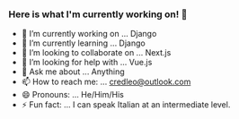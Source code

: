 ### Here is what I'm currently working on! 👋



- 🔭 I’m currently working on ... Django
- 🌱 I’m currently learning ... Django
- 👯 I’m looking to collaborate on ... Next.js
- 🤔 I’m looking for help with ... Vue.js
- 💬 Ask me about ... Anything 
- 📫 How to reach me: ... <credleo@outlook.com>
- 😄 Pronouns: ... He/Him/His
- ⚡ Fun fact: ... I can speak Italian at an intermediate level. 

